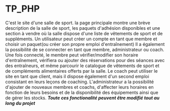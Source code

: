 # TP_PHP
C'est le site d'une salle de sport.
la page principale montre une brève description de la salle de sport, les paquets d'adhésion disponibles et une section à vendre où la salle dispose d'une liste de vêtements de sport et de suppléments.
Un utilisateur peut créer un compte en tant que membre et choisir un paquet(ou créer son propre emploi d'entraînement)
Il a également la possibilité de se connecter en tant que membre, administrateur ou coach. 
Une fois connecté, le membre peut vérifier/modifier son horaire d'entraînement, vérifiera ou ajouter des réservations pour des séances avec des entraîneurs, et même parcourir le catalogue de vêtements de sport et de compléments alimentaires offerts par la salle.
 Le coach peut utiliser le site en tant que client, mais il dispose également d'un second emploi consistant en leurs leçons de coaching.
 L'administrateur a la possibilité d'ajouter de nouveaux membres et coachs, d'affecter leurs horaires en fonction de leurs besoins et de la disponibilité des équipements ainsi que de gérer les stocks.
***Toute ces fonctionalité peuvent être modifié tout au long du projet***